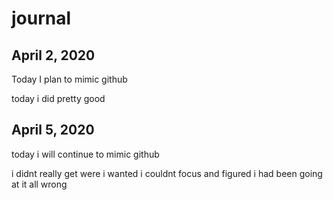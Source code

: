 # journal

## April 2, 2020

Today I plan to mimic github

today i did pretty good

## April 5, 2020

today i will continue to mimic github

i didnt really get were i wanted i couldnt focus and figured i had been going at it all wrong